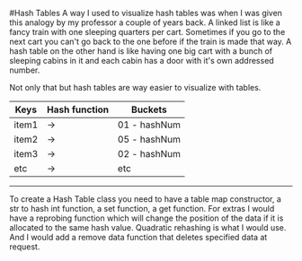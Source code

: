 #Hash Tables
A way I used to visualize hash tables was when I was given this analogy by my professor a couple of years back. 
A linked list is like a  fancy train with one sleeping quarters per cart. Sometimes if you go to the next cart you can't go back to the one before if the train is made that way. 
A hash table on the other hand is like having one big cart with a bunch of sleeping cabins in it and each cabin has a door with it's own addressed number. 

Not only that but hash tables are way easier to visualize with tables. 

Keys | Hash function | Buckets
---|---|---
item1 | -> | 01 - hashNum
item2 | -> | 05 - hashNum
item3 | -> | 02 - hashNum
etc | -> | etc

---

To create a Hash Table class you need to have a table map constructor, a str to hash int function, a set function, a get function. 
For extras I would have a reprobing function which will change the position of the data if it is allocated to the same hash value. Quadratic rehashing is what I would use. And I would add a remove data function that deletes specified data at request. 

